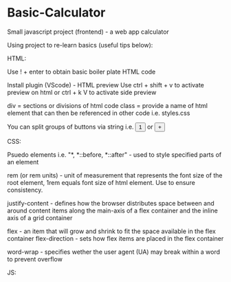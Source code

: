 # Basic-Calculator
 Small javascript project (frontend) - a web app calculator

Using project to re-learn basics (useful tips below):

HTML:

Use ! + enter to obtain basic boiler plate HTML code

Install plugin (VScode) - HTML preview
Use ctrl + shift + v to activate preview on html or ctrl + k V to activate side preview

div = sections or divisions of html code
class = provide a name of html element that can then be referenced in other code i.e. styles.css

You can split groups of buttons via string i.e. <button nums>1</button> or <button date-op>+</button>

CSS:

Psuedo elements i.e. "*, *::before, *::after" - used to style specified parts of an element

rem (or rem units) - unit of measurement that represents the font size of the root element, 1rem equals font size of html element. Use to ensure consistency.

justify-content - defines how the browser distributes space between and around content items along the main-axis of a flex container and the inline axis of a grid container

flex - an item that will grow and shrink to fit the space available in the flex container
flex-direction - sets how flex items are placed in the flex container

word-wrap - specifies wether the user agent (UA) may break within a word to prevent overflow

JS:

